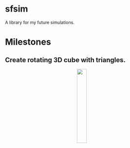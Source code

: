 # sfsim

A library for my future simulations.


# Milestones

## Create rotating 3D cube with triangles.
 <p align="center">
   <img src="https://github.com/user-attachments/assets/badebe55-ff11-491e-9842-f8fedcf79563" width="25%" height="25%"/>
</p>
